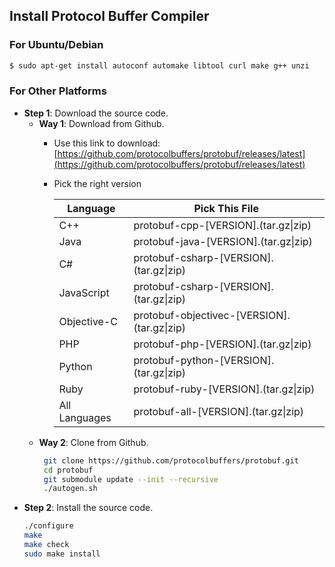 ## Install Protocol Buffer Compiler
### For Ubuntu/Debian
```bash
$ sudo apt-get install autoconf automake libtool curl make g++ unzi
```
### For Other Platforms
- **Step 1**: Download the source code.
   - **Way 1**: Download from Github.
      - Use this link to download: [https://github.com/protocolbuffers/protobuf/releases/latest](https://github.com/protocolbuffers/protobuf/releases/latest)
      - Pick the right version

        | Language | Pick This File |
        |---|---|
        | C++ | protobuf-cpp-[VERSION].(tar.gz\|zip) |
        | Java | protobuf-java-[VERSION].(tar.gz\|zip) |
        | C# | protobuf-csharp-[VERSION].(tar.gz\|zip) |
        | JavaScript | protobuf-csharp-[VERSION].(tar.gz\|zip) |
        | Objective-C | protobuf-objectivec-[VERSION].(tar.gz\|zip) |
        | PHP | protobuf-php-[VERSION].(tar.gz\|zip) |
        | Python | protobuf-python-[VERSION].(tar.gz\|zip) |
        | Ruby | protobuf-ruby-[VERSION].(tar.gz\|zip) |
        | All Languages | protobuf-all-[VERSION].(tar.gz\|zip) |
   - **Way 2**: Clone from Github.
     ```bash
      git clone https://github.com/protocolbuffers/protobuf.git
      cd protobuf
      git submodule update --init --recursive
      ./autogen.sh
     ```
- **Step 2**: Install the source code.
  ```bash
  ./configure
  make
  make check
  sudo make install
  ```

